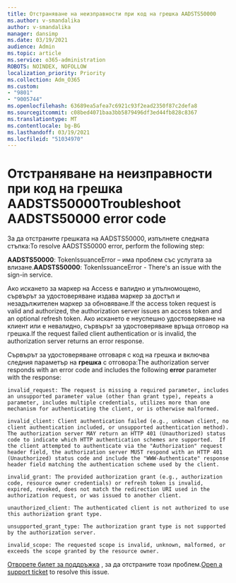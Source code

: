 ```yaml
---
title: Отстраняване на неизправности при код на грешка AADSTS50000
ms.author: v-smandalika
author: v-smandalika
manager: dansimp
ms.date: 03/19/2021
audience: Admin
ms.topic: article
ms.service: o365-administration
ROBOTS: NOINDEX, NOFOLLOW
localization_priority: Priority
ms.collection: Adm_O365
ms.custom:
- "9801"
- "9005744"
ms.openlocfilehash: 63689ea5afea7c6921c93f2ead2350f87c2defa8
ms.sourcegitcommit: c08bed4071baa3bb5879496df3ed44fb828c8367
ms.translationtype: MT
ms.contentlocale: bg-BG
ms.lasthandoff: 03/19/2021
ms.locfileid: "51034970"
---
```

# <a name="troubleshoot-aadsts50000-error-code"></a><span data-ttu-id="8b24d-102">Отстраняване на неизправности при код на грешка AADSTS50000</span><span class="sxs-lookup"><span data-stu-id="8b24d-102">Troubleshoot AADSTS50000 error code</span></span>

<span data-ttu-id="8b24d-103">За да отстраните грешката на AADSTS50000, изпълнете следната стъпка:</span><span class="sxs-lookup"><span data-stu-id="8b24d-103">To resolve AADSTS50000 error, perform the following step:</span></span>

<span data-ttu-id="8b24d-104">**AADSTS50000**: TokenIssuanceError – има проблем със услугата за влизане.</span><span class="sxs-lookup"><span data-stu-id="8b24d-104">**AADSTS50000**: TokenIssuanceError - There's an issue with the sign-in service.</span></span>

<span data-ttu-id="8b24d-105">Ако искането за маркер на Access е валидно и упълномощено, сървърът за удостоверяване издава маркер за достъп и незадължителен маркер за обновяване.</span><span class="sxs-lookup"><span data-stu-id="8b24d-105">If the access token request is valid and authorized, the authorization server issues an access token and an optional refresh token.</span></span> <span data-ttu-id="8b24d-106">Ако искането е неуспешно удостоверяване на клиент или е невалидно, сървърът за удостоверяване връща отговор на грешка.</span><span class="sxs-lookup"><span data-stu-id="8b24d-106">If the request failed client authentication or is invalid, the authorization server returns an error response.</span></span>

<span data-ttu-id="8b24d-107">Сървърът за удостоверяване отговаря с код на грешка и включва следния параметър на **грешка** с отговора:</span><span class="sxs-lookup"><span data-stu-id="8b24d-107">The authorization server responds with an error code and includes the following **error** parameter with the response:</span></span>

`invalid_request: The request is missing a required parameter, includes an unsupported parameter value (other than grant type), repeats a parameter, includes multiple credentials, utilizes more than one mechanism for authenticating the client, or is otherwise malformed.`

`invalid_client: Client authentication failed (e.g., unknown client, no client authentication included, or unsupported authentication method).  The authorization server MAY return an HTTP 401 (Unauthorized) status code to indicate which HTTP authentication schemes are supported.  If the client attempted to authenticate via the "Authorization" request header field, the authorization server MUST respond with an HTTP 401 (Unauthorized) status code and include the "WWW-Authenticate" response header field matching the authentication scheme used by the client.`

`invalid_grant: The provided authorization grant (e.g., authorization code, resource owner credentials) or refresh token is invalid, expired, revoked, does not match the redirection URI used in the authorization request, or was issued to another client.`

`unauthorized_client: The authenticated client is not authorized to use this authorization grant type.`

`unsupported_grant_type: The authorization grant type is not supported by the authorization server.`

`invalid_scope: The requested scope is invalid, unknown, malformed, or exceeds the scope granted by the resource owner.`

<span data-ttu-id="8b24d-108">[Отворете билет за поддръжка](https://docs.microsoft.com/azure/active-directory/fundamentals/active-directory-troubleshooting-support-howto) , за да отстраните този проблем.</span><span class="sxs-lookup"><span data-stu-id="8b24d-108">[Open a support ticket](https://docs.microsoft.com/azure/active-directory/fundamentals/active-directory-troubleshooting-support-howto) to resolve this issue.</span></span>